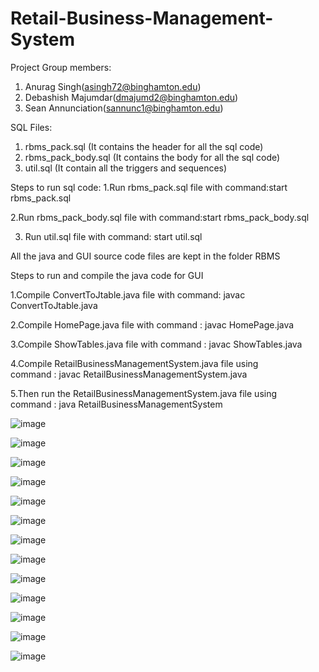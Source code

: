 # Retail-Business-Management-System
Project Group members:

1. Anurag Singh(asingh72@binghamton.edu)
2. Debashish Majumdar(dmajumd2@binghamton.edu)
3. Sean Annunciation(sannunc1@binghamton.edu)

SQL Files:

1. rbms_pack.sql (It contains the header for all the sql code)
2. rbms_pack_body.sql (It contains the body for all the sql code)
3. util.sql (It contain all the triggers and sequences)


Steps to run sql code:
1.Run rbms_pack.sql file with
command:start rbms_pack.sql

2.Run rbms_pack_body.sql file with
command:start rbms_pack_body.sql

3. Run util.sql file with 
command: start util.sql


All the java and GUI source code files are kept in the folder RBMS

Steps to run and compile the java code for GUI

1.Compile ConvertToJtable.java file with 
  command: javac ConvertToJtable.java

2.Compile HomePage.java file with 
  command : javac HomePage.java

3.Compile ShowTables.java file with
  command : javac ShowTables.java

4.Compile RetailBusinessManagementSystem.java file using  
  command : javac RetailBusinessManagementSystem.java

5.Then run the RetailBusinessManagementSystem.java file using  
  command : java RetailBusinessManagementSystem
  
  
  
  
  
  
  ![image](https://user-images.githubusercontent.com/25624988/38832721-7053604c-4191-11e8-8857-09554e6e965f.png)

![image](https://user-images.githubusercontent.com/25624988/38832745-8546464a-4191-11e8-9804-d712f4439546.png)

![image](https://user-images.githubusercontent.com/25624988/38832784-a548c54e-4191-11e8-93bc-c55b7c00af47.png)

![image](https://user-images.githubusercontent.com/25624988/38832795-ad145cfc-4191-11e8-9e3c-b0d825d748b4.png)

![image](https://user-images.githubusercontent.com/25624988/38832801-b41d2c36-4191-11e8-8907-eaa94ec7196a.png)

![image](https://user-images.githubusercontent.com/25624988/38832822-c3c2a1b6-4191-11e8-91bf-bea62343a471.png)

![image](https://user-images.githubusercontent.com/25624988/38832832-ca6498a8-4191-11e8-9b3d-a9df7e55916b.png)

![image](https://user-images.githubusercontent.com/25624988/38832838-cdebe634-4191-11e8-91bb-ace571ba6557.png)

![image](https://user-images.githubusercontent.com/25624988/38832845-d17a88dc-4191-11e8-90e3-29c7ea7d719b.png)

![image](https://user-images.githubusercontent.com/25624988/38832857-d7ac4484-4191-11e8-8138-d48defb4eb47.png)

![image](https://user-images.githubusercontent.com/25624988/38832862-dda02252-4191-11e8-872c-efdd6ff8053b.png)

![image](https://user-images.githubusercontent.com/25624988/38832868-e2dd1ae0-4191-11e8-94a8-0da9202e7fa8.png)

![image](https://user-images.githubusercontent.com/25624988/38832875-e68af25c-4191-11e8-9c58-2ea1544e0a0f.png)

